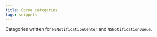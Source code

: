```yaml
---
title: Cocoa categories
tags: snippets
---
```


Categories written for `NSNotificationCenter` and `NSNotificationQueue`.

